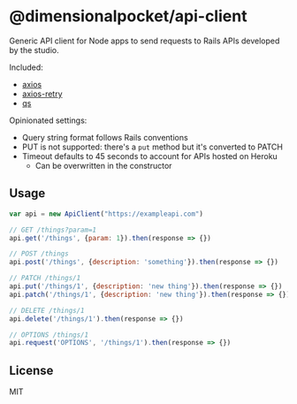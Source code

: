 # @dimensionalpocket/api-client

Generic API client for Node apps to send requests to Rails APIs developed by the studio.

Included:

* [axios](https://github.com/axios/axios)
* [axios-retry](https://github.com/softonic/axios-retry)
* [qs](https://github.com/ljharb/qs)

Opinionated settings:

* Query string format follows Rails conventions
* PUT is not supported: there's a `put` method but it's converted to PATCH
* Timeout defaults to 45 seconds to account for APIs hosted on Heroku
  * Can be overwritten in the constructor

## Usage

```js
var api = new ApiClient("https://exampleapi.com")

// GET /things?param=1
api.get('/things', {param: 1}).then(response => {})

// POST /things
api.post('/things', {description: 'something'}).then(response => {})

// PATCH /things/1
api.put('/things/1', {description: 'new thing'}).then(response => {})
api.patch('/things/1', {description: 'new thing'}).then(response => {})

// DELETE /things/1
api.delete('/things/1').then(response => {})

// OPTIONS /things/1
api.request('OPTIONS', '/things/1').then(response => {})
```

## License

MIT
